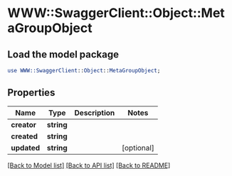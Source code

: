 # WWW::SwaggerClient::Object::MetaGroupObject

## Load the model package
```perl
use WWW::SwaggerClient::Object::MetaGroupObject;
```

## Properties
Name | Type | Description | Notes
------------ | ------------- | ------------- | -------------
**creator** | **string** |  | 
**created** | **string** |  | 
**updated** | **string** |  | [optional] 

[[Back to Model list]](../README.md#documentation-for-models) [[Back to API list]](../README.md#documentation-for-api-endpoints) [[Back to README]](../README.md)


